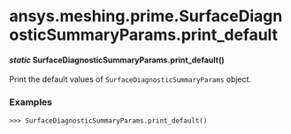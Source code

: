 # ansys.meshing.prime.SurfaceDiagnosticSummaryParams.print_default

<a id="ansys.meshing.prime.SurfaceDiagnosticSummaryParams.print_default"></a>

#### *static* SurfaceDiagnosticSummaryParams.print_default()

Print the default values of `SurfaceDiagnosticSummaryParams` object.

### Examples

```pycon
>>> SurfaceDiagnosticSummaryParams.print_default()
```

<!-- !! processed by numpydoc !! -->
